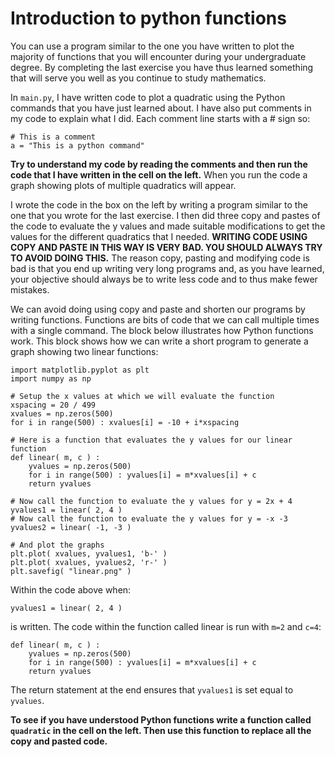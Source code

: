 # Introduction to python functions

You can use a program similar to the one you have written to plot the majority of functions that you will encounter during your undergraduate degree.  By completing the last exercise you have thus learned something that will serve you well as you continue to study mathematics.

In `main.py`, I have written code to plot a quadratic using the Python commands that you have just learned about.  I have also put comments in my code to explain what I did.  Each comment line starts with a # sign so:

````
# This is a comment
a = "This is a python command"
`````

__Try to understand my code by reading the comments and then run the code that I have written in the cell on the left.__   When you run the code a graph showing plots of multiple quadratics will appear.    

I wrote the code in the box on the left by writing a program similar to the one that you wrote for the last exercise.  I then did three copy and pastes of the code to evaluate the y values and made suitable modifications to get the values for the different quadratics that I needed.  __WRITING CODE USING COPY AND PASTE IN THIS WAY IS VERY BAD. YOU SHOULD ALWAYS TRY TO AVOID DOING THIS.__   The reason copy, pasting and modifying code is bad is that you end up writing very long programs and, as you have learned, your objective should always be to write less code and to thus make fewer mistakes. 

We can avoid doing using copy and paste and shorten our programs by writing functions.  Functions are bits of code that we can call multiple times with a single command.  The block below illustrates how Python functions work.    This block shows how we can write a short program to generate a graph showing two linear functions:

````
import matplotlib.pyplot as plt
import numpy as np

# Setup the x values at which we will evaluate the function 
xspacing = 20 / 499
xvalues = np.zeros(500)
for i in range(500) : xvalues[i] = -10 + i*xspacing 

# Here is a function that evaluates the y values for our linear function
def linear( m, c ) : 
    yvalues = np.zeros(500)
    for i in range(500) : yvalues[i] = m*xvalues[i] + c 
    return yvalues

# Now call the function to evaluate the y values for y = 2x + 4
yvalues1 = linear( 2, 4 )
# Now call the function to evaluate the y values for y = -x -3
yvalues2 = linear( -1, -3 )

# And plot the graphs
plt.plot( xvalues, yvalues1, 'b-' )
plt.plot( xvalues, yvalues2, 'r-' )
plt.savefig( "linear.png" )
````

Within the code above when:

````
yvalues1 = linear( 2, 4 )
````

is written.  The code within the function called linear is run with `m=2` and `c=4`:

````
def linear( m, c ) : 
    yvalues = np.zeros(500)
    for i in range(500) : yvalues[i] = m*xvalues[i] + c 
    return yvalues
````

The return statement at the end ensures that `yvalues1` is set equal to `yvalues`.

__To see if you have understood Python functions write a function called `quadratic` in the cell on the left.  Then use this function to replace all the copy and pasted code.__
